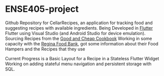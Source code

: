 # ENSE405-project
Github Repository for CellarRecipes, an application for tracking food and suggesting recipes with available ingredients.
Being Developed in [Flutter](https://docs.flutter.dev/get-started/test-drive) Flutter using Visual Studio (and Android Studio for device emulation). 
Sourcing Recipes from the [Good and Cheap Cookbook](https://cookbooks.leannebrown.com/good-and-cheap.pdf)
Working in some capacity with the [Regina Food Bank](https://www.reginafoodbank.ca/), got some information about their Food Hampers and the Recipes that they use


Current Progress is a Basic Layout for a Recipe in a Stateless Flutter Widget
Working on adding stateful menu navigation and persistent storage with SQL.
